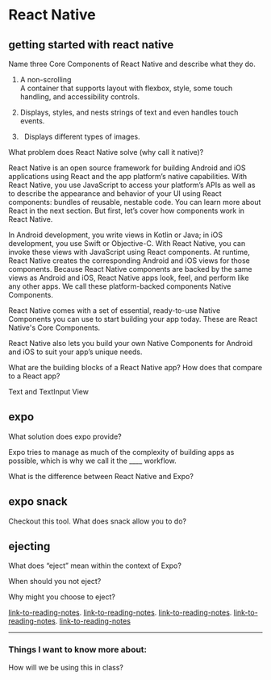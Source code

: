 # React Native

## getting started with react native

Name three Core Components of React Native and describe what they do.

1. <View>	<ViewGroup>	<UIView>	A non-scrolling <div>	A container that supports layout with flexbox, style, some touch handling, and accessibility controls.
2. <Text>	<TextView>	<UITextView>	<p>	Displays, styles, and nests strings of text and even handles touch events.
3. <Image>	<ImageView>	<UIImageView>	<img>	Displays different types of images.

What problem does React Native solve (why call it native)?

React Native is an open source framework for building Android and iOS applications using React and the app platform’s native capabilities. With React Native, you use JavaScript to access your platform’s APIs as well as to describe the appearance and behavior of your UI using React components: bundles of reusable, nestable code. You can learn more about React in the next section. But first, let’s cover how components work in React Native.

In Android development, you write views in Kotlin or Java; in iOS development, you use Swift or Objective-C. With React Native, you can invoke these views with JavaScript using React components. At runtime, React Native creates the corresponding Android and iOS views for those components. Because React Native components are backed by the same views as Android and iOS, React Native apps look, feel, and perform like any other apps. We call these platform-backed components Native Components.

React Native comes with a set of essential, ready-to-use Native Components you can use to start building your app today. These are React Native's Core Components.

React Native also lets you build your own Native Components for Android and iOS to suit your app’s unique needs.

What are the building blocks of a React Native app? How does that compare to a React app?

Text and TextInput View 

## expo

What solution does expo provide?



Expo tries to manage as much of the complexity of building apps as possible, which is why we call it the ____ workflow.



What is the difference between React Native and Expo?



## expo snack

Checkout this tool. What does snack allow you to do?



## ejecting

What does “eject” mean within the context of Expo?



When should you not eject?



Why might you choose to eject?



[link-to-reading-notes](https://facebook.github.io/react-native/docs/getting-started).
[link-to-reading-notes](https://expo.io/).
[link-to-reading-notes](https://snack.expo.io/).
[link-to-reading-notes](https://docs.expo.io/versions/latest/expokit/eject).
[link-to-reading-notes](https://facebook.github.io/react-native/docs/tutorial)
*************************************************************************************************************

### Things I want to know more about:

How will we be using this in class?